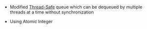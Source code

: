 - Modified [Thread-Safe](https://blogs.msdn.microsoft.com/ericlippert/2009/10/19/what-is-this-thing-you-call-thread-safe/) queue which can be dequeued by multiple threads at a time without synchronization

- Using Atomic Integer

